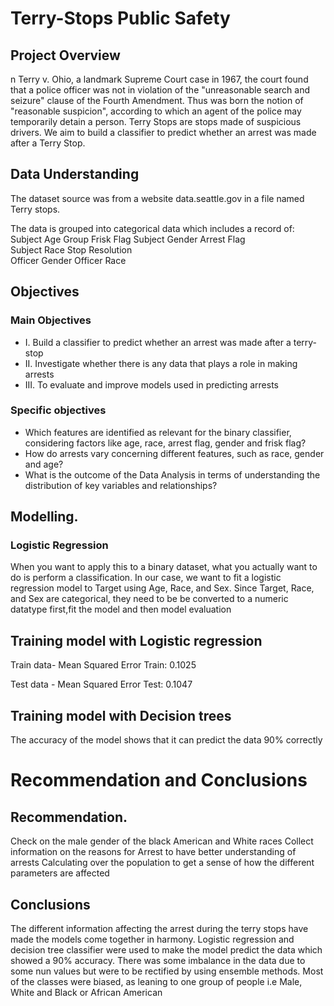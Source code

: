 # Terry-Stops Public Safety

## Project Overview 
n Terry v. Ohio, a landmark Supreme Court case in 1967, the court found that a police officer was not in violation of the "unreasonable search and seizure" clause of the Fourth Amendment. Thus was born the notion of "reasonable suspicion", according to which an agent of the police may  temporarily detain a person. Terry Stops are stops made of suspicious drivers.
We aim to build a classifier to predict whether an arrest was made after a Terry Stop. 

## Data Understanding
The dataset source was from a website data.seattle.gov in a file named Terry stops. 

The data is grouped into categorical data which includes a record of:  
Subject Age Group                    Frisk Flag 
Subject Gender                       Arrest Flag    
Subject Race                         Stop Resolution   
Officer Gender
Officer Race  

## Objectives
### Main Objectives
* I.	Build a classifier to predict whether an arrest was made after a terry-stop 
* II.	Investigate whether there is any data that plays a role in making arrests
* III.	To evaluate and improve models used in predicting arrests
 
### Specific objectives
* Which features are identified as relevant for the binary classifier, considering factors like age, race, arrest flag, gender and frisk flag?
* How do arrests vary concerning different features, such as race, gender and age?
* What is the outcome of the Data Analysis in terms of understanding the distribution of key variables and relationships?

## Modelling.

### Logistic Regression
When you want to apply this to a binary dataset, what you actually want to do is perform a classification. In our case, we want to fit a logistic regression model to Target using Age, Race, and Sex. Since Target, Race, and Sex are categorical, they need to be be converted to a numeric datatype first,fit the model and then model evaluation 
## Training model with Logistic regression

Train data- Mean Squared Error Train: 0.1025

Test data - Mean Squared Error Test: 0.1047

## Training model with Decision trees
The accuracy of the model shows that it can predict the data 90% correctly

# Recommendation and Conclusions
## Recommendation.

Check on the male gender of the black American and White races
Collect information on the reasons for Arrest  to have better understanding of arrests
Calculating over the population to get a sense of how the different parameters are affected

## Conclusions
The different information affecting the arrest during the terry stops have made the models come together in harmony. Logistic regression and decision tree classifier were used to make the model predict the data which showed  a 90% accuracy. There was some imbalance in the data due to some nun values but were to be rectified by using ensemble methods.
Most of the classes were biased, as leaning to one group of people i.e Male, White and Black or African American
